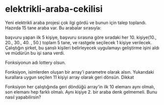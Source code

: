 # elektrikli-araba-cekilisi
Yeni elektrikli araba projesi çok ilgi gördü ve bunun için talep toplandı. Hazırda 15 tane araba var. Bu arabalar sırasıyla:

başvuru yapan ilk 5 kişiye,
başvuru sırasına göre sıradaki her 10. kişiye(10., 20., 30., 40. , 50.) toplam 5 tane,
ve rastgele seçilecek 1 kişiye verilecek.
Çalıştığın şirket, bu şanslı kişileri belirleyecek uygulamayı geliştirme işini aldı ve müdürün bu işi sana verdi.

Fonksiyonun adı lottery olsun.

Fonksiyon, isimlerden oluşan bir array'i parametre olarak alsın.
Yukarıdaki kurallara uygun seçilen 11 kişiyi array olarak geri dönsün.
Dikkat

Fonksiyon her çalıştığında geri döndüğü array'in ilk 10 elemanı aynı olmalı, son elemanı hep farklı olmalı.
Aynı kişiye 2. bir araba denk gelmemeli. Bunu nasıl yapabilirsin?

